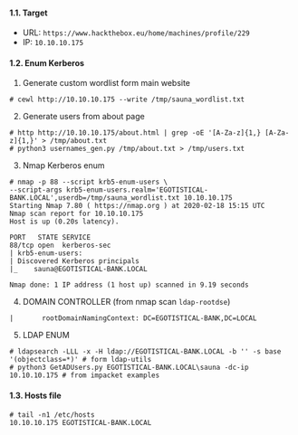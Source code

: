 #### 1.1. Target

- URL: `https://www.hackthebox.eu/home/machines/profile/229`
- IP: `10.10.10.175`

#### 1.2. Enum Kerberos

1) Generate custom wordlist form main website

```
# cewl http://10.10.10.175 --write /tmp/sauna_wordlist.txt
```

2) Generate users from about page

```
# http http://10.10.10.175/about.html | grep -oE '[A-Za-z]{1,} [A-Za-z]{1,}' > /tmp/about.txt
# python3 usernames_gen.py /tmp/about.txt > /tmp/users.txt
```

3) Nmap Kerberos enum

```
# nmap -p 88 --script krb5-enum-users \
--script-args krb5-enum-users.realm='EGOTISTICAL-BANK.LOCAL',userdb=/tmp/sauna_wordlist.txt 10.10.10.175
Starting Nmap 7.80 ( https://nmap.org ) at 2020-02-18 15:15 UTC
Nmap scan report for 10.10.10.175
Host is up (0.20s latency).

PORT   STATE SERVICE
88/tcp open  kerberos-sec
| krb5-enum-users:
| Discovered Kerberos principals
|_    sauna@EGOTISTICAL-BANK.LOCAL

Nmap done: 1 IP address (1 host up) scanned in 9.19 seconds
```

4) DOMAIN CONTROLLER (from nmap scan `ldap-rootdse`)

```
|       rootDomainNamingContext: DC=EGOTISTICAL-BANK,DC=LOCAL
```

5) LDAP ENUM
```
# ldapsearch -LLL -x -H ldap://EGOTISTICAL-BANK.LOCAL -b '' -s base '(objectclass=*)' # form ldap-utils
# python3 GetADUsers.py EGOTISTICAL-BANK.LOCAL\sauna -dc-ip 10.10.10.175 # from impacket examples
```

#### 1.3. Hosts file

```
# tail -n1 /etc/hosts
10.10.10.175 EGOTISTICAL-BANK.LOCAL
```
